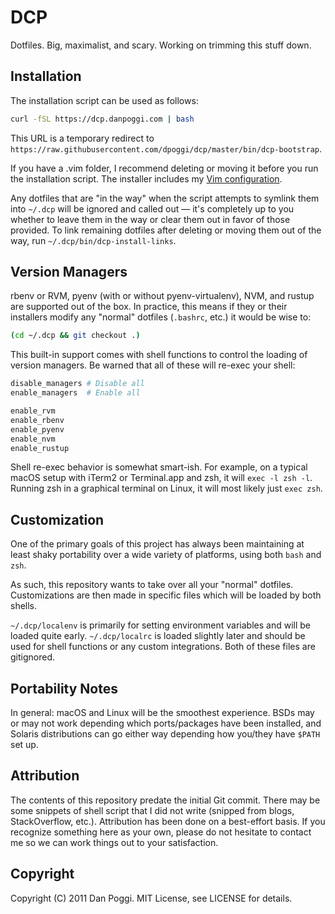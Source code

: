 # DCP

Dotfiles. Big, maximalist, and scary. Working on trimming this stuff down.

## Installation

The installation script can be used as follows:

```bash
curl -fSL https://dcp.danpoggi.com | bash
```

This URL is a temporary redirect to
`https://raw.githubusercontent.com/dpoggi/dcp/master/bin/dcp-bootstrap`.

If you have a .vim folder, I recommend deleting or moving it before you run the
installation script. The installer includes my
[Vim configuration](https://github.com/dpoggi/dotvim).

Any dotfiles that are "in the way" when the script attempts to symlink them
into `~/.dcp` will be ignored and called out — it's completely up to you
whether to leave them in the way or clear them out in favor of those provided.
To link remaining dotfiles after deleting or moving them out of the way, run
`~/.dcp/bin/dcp-install-links`.

## Version Managers

rbenv or RVM, pyenv (with or without pyenv-virtualenv), NVM, and rustup are
supported out of the box. In practice, this means if they or their installers
modify any "normal" dotfiles (`.bashrc`, etc.) it would be wise to:

```bash
(cd ~/.dcp && git checkout .)
```

This built-in support comes with shell functions to control the loading of
version managers. Be warned that all of these will re-exec your shell:

```bash
disable_managers # Disable all
enable_managers  # Enable all

enable_rvm
enable_rbenv
enable_pyenv
enable_nvm
enable_rustup
```

Shell re-exec behavior is somewhat smart-ish. For example, on a typical macOS
setup with iTerm2 or Terminal.app and zsh, it will `exec -l zsh -l`. Running
zsh in a graphical terminal on Linux, it will most likely just `exec zsh`.

## Customization

One of the primary goals of this project has always been maintaining at least
shaky portability over a wide variety of platforms, using both `bash` and
`zsh`.

As such, this repository wants to take over all your "normal" dotfiles.
Customizations are then made in specific files which will be loaded by both
shells.

`~/.dcp/localenv` is primarily for setting environment variables and will be
loaded quite early. `~/.dcp/localrc` is loaded slightly later and should be
used for shell functions or any custom integrations. Both of these files are
gitignored.

## Portability Notes

In general: macOS and Linux will be the smoothest experience. BSDs may or may
not work depending which ports/packages have been installed, and Solaris
distributions can go either way depending how you/they have `$PATH` set up.

## Attribution

The contents of this repository predate the initial Git commit. There may be
some snippets of shell script that I did not write (snipped from blogs,
StackOverflow, etc.). Attribution has been done on a best-effort basis. If you
recognize something here as your own, please do not hesitate to contact me so
we can work things out to your satisfaction.

## Copyright

Copyright (C) 2011 Dan Poggi. MIT License, see LICENSE for details.
